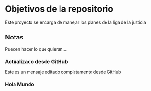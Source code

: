 # Objetivos de la repositorio

Este proyecto se encarga de manejar los planes de la liga de la justicia

## Notas
Pueden hacer lo que quieran....

### Actualizado desde GitHub
 Este es un mensaje editado completamente desde GitHub

### Hola Mundo 
